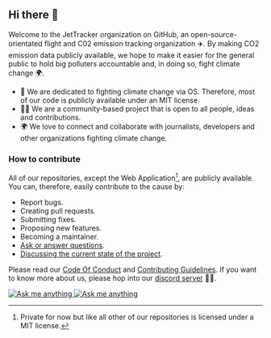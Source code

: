 ## Hi there 👋

Welcome to the JetTracker organization on GitHub, an open-source-orientated flight and C02 emission tracking organization ✈️. By making CO2 emission data publicly available, 
we hope to make it easier for the general public to hold big polluters accountable and, in doing so, fight climate change 🌍. 

- 🤺 We are dedicated to fighting climate change via OS. Therefore, most of our code is publicly available under an MIT license.
- 🙋‍♀️ We are a community-based project that is open to all people, ideas and contributions.
- 🌍 We love to connect and collaborate with journalists, developers and other organizations fighting climate change.

### How to contribute

All of our repositories, except the Web Application[^1], are publicly available. You can, therefore, easily contribute to the cause by:

- Report bugs.
- Creating pull requests. 
- Submitting fixes.
- Proposing new features.
- Becoming a maintainer.
- [Ask or answer questions](https://github.com/jettracker-org/community).
- [Discussing the current state of the project](https://discord.com/invite/EhVPmRK7P4).

Please read our [Code Of Conduct](https://github.com/jettracker-org/.github/blob/main/CODE_OF_CONDUCT.md) and [Contributing Guidelines](https://github.com/jettracker-org/.github/blob/main/CODE_OF_CONDUCT.md). If you want to know more about us, please hop into our [discord server](https://discord.gg/EhVPmRK7P4) 🧙💬.

<!-- Light Mode -->
<div>
<a href="https://discord.gg/EhVPmRK7P4#gh-light-mode-only">
<img src="https://img.shields.io/discord/1077263536524370002?style=for-the-badge&logo=discord&labelColor=000&color=3572A5#gh-light-mode-only" alt="Ask me anything">
</a>
<!-- Dark Mode -->
<a href="https://discord.gg/EhVPmRK7P4#gh-dark-mode-only">
<img src="https://img.shields.io/discord/1077263536524370002?style=for-the-badge&logo=discord&labelColor=000&color=FFF#gh-dark-mode-only" alt="Ask me anything">
</a>

[^1]: Private for now but like all other of our repositories is licensed under a MIT license.
